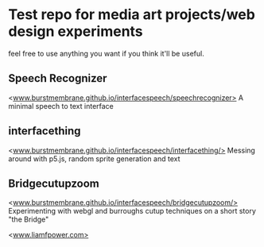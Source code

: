 # Test repo for media art projects/web design experiments

feel free to use anything you want if you think it'll be useful.

## Speech Recognizer
<www.burstmembrane.github.io/interfacespeech/speechrecognizer>
A minimal speech to text interface

## interfacething
<www.burstmembrane.github.io/interfacespeech/interfacething/>
Messing around with p5.js, random sprite generation and text 

## Bridgecutupzoom
<www.burstmembrane.github.io/interfacespeech/bridgecutupzoom/>
Experimenting with webgl and burroughs cutup techniques on a short story "the Bridge"

<www.liamfpower.com>
